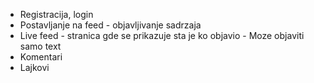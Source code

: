 - Registracija, login
- Postavljanje na feed - objavljivanje sadrzaja 
- Live feed - stranica gde se prikazuje sta je ko objavio
      - Moze objaviti samo text
- Komentari
- Lajkovi
